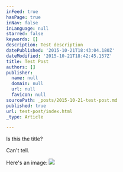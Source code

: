 ```yaml
---
inFeed: true
hasPage: true
inNav: false
inLanguage: null
starred: false
keywords: []
description: Test description
datePublished: '2015-10-21T18:43:04.180Z'
dateModified: '2015-10-21T18:42:45.157Z'
title: Test Post
authors: []
publisher:
  name: null
  domain: null
  url: null
  favicon: null
sourcePath: _posts/2015-10-21-test-post.md
published: true
url: test-post/index.html
_type: Article

---
```

Is this the title?

Can't tell.

Here's an image:
![](https://the-grid-user-content.s3-us-west-2.amazonaws.com/cf6787fd-f6ac-4838-b1d3-19cddea481e2.png)